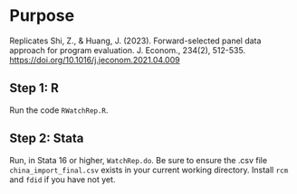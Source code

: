 # Purpose

Replicates Shi, Z., & Huang, J. (2023). Forward-selected panel data approach for program evaluation. J. Econom., 234(2), 512-535. https://doi.org/10.1016/j.jeconom.2021.04.009 

## Step 1: R

Run the code ```RWatchRep.R```.

## Step 2: Stata

Run, in Stata 16 or higher, ```WatchRep.do```. Be sure to ensure the .csv file ```china_import_final.csv``` exists in your current working directory. Install ```rcm``` and ```fdid``` if you have not yet.
